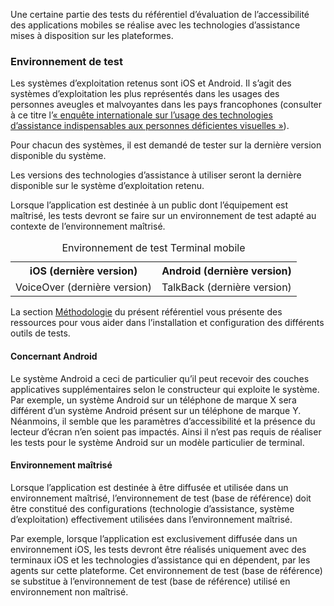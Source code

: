 Une certaine partie des tests du référentiel d’évaluation de l’accessibilité des applications mobiles se réalise avec les technologies d’assistance mises à disposition sur les plateformes.

### Environnement de test 

Les systèmes d’exploitation retenus sont iOS et Android. Il s’agit des systèmes d’exploitation les plus représentés dans les usages des personnes aveugles et malvoyantes dans les pays francophones (consulter à ce titre l’[&laquo;&nbsp;enquête internationale sur l’usage des technologies d’assistance indispensables aux personnes déficientes visuelles&nbsp;&raquo;](https://access42.net/enquete-internationale-usage-technologies-assistance-deficients-visuels)).

Pour chacun des systèmes, il est demandé de tester sur la dernière version disponible du système. 

Les versions des technologies d’assistance à utiliser seront la dernière disponible sur le système d’exploitation retenu. 

Lorsque l’application est destinée à un public dont l’équipement est maîtrisé, les tests devront se faire sur un environnement de test adapté au contexte de l’environnement maîtrisé.

<table>
	<caption>Environnement de test Terminal mobile</caption>
	<tr>
		<th scope="col">iOS (dernière version)</th>
		<th scope="col">Android (dernière version)</th>
	</tr>
	<tr>
		<td>VoiceOver (dernière version)</td>
		<td>TalkBack (dernière version)</td>
	</tr>
</table>

La section [Méthodologie](methodologie.md) du présent référentiel vous présente des ressources pour vous aider dans l’installation et configuration des différents outils de tests. 

#### Concernant Android 

Le système Android a ceci de particulier qu’il peut recevoir des couches applicatives supplémentaires selon le constructeur qui exploite le système. Par exemple, un système Android sur un téléphone de marque X sera différent d’un système Android présent sur un téléphone de marque Y. Néanmoins, il semble que les paramètres d’accessibilité et la présence du lecteur d’écran n’en soient pas impactés. Ainsi il n’est pas requis de réaliser les tests pour le système Android sur un modèle particulier de terminal.

#### Environnement maîtrisé

Lorsque l’application est destinée à être diffusée et utilisée dans un environnement maîtrisé, l’environnement de test (base de référence) doit être constitué des configurations (technologie d’assistance, système d’exploitation) effectivement utilisées dans l’environnement maîtrisé.

Par exemple, lorsque l’application est exclusivement diffusée dans un environnement iOS, les tests devront être réalisés uniquement avec des terminaux iOS et les technologies d’assistance qui en dépendent, par les agents sur cette plateforme. Cet environnement de test (base de référence) se substitue à l’environnement de test (base de référence) utilisé en environnement non maîtrisé.